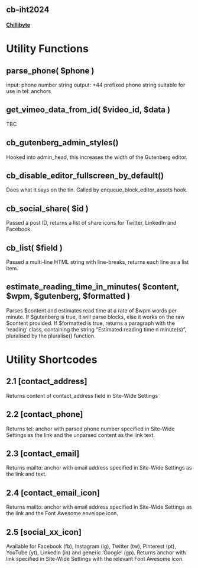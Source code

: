 ## cb-iht2024

#### [Chillibyte](https://www.chillibyte.co.uk)


# Utility Functions

##	parse_phone( $phone )
input: phone number string
output: +44 prefixed phone string suitable for use in tel: anchors
##	get_vimeo_data_from_id( $video_id, $data )
TBC
##	cb_gutenberg_admin_styles()
Hooked into admin_head, this increases the width of the Gutenberg editor.
##	cb_disable_editor_fullscreen_by_default()
Does what it says on the tin. Called by enqueue_block_editor_assets hook.
##	cb_social_share( $id )
Passed a post ID, returns a list of share icons for Twitter, LinkedIn and Facebook.
##	cb_list( $field )
Passed a multi-line HTML string with line-breaks, returns each line as a list item.
##	estimate_reading_time_in_minutes( $content, $wpm, $gutenberg, $formatted )
Parses $content and estimates read time at a rate of $wpm words per minute. If $gutenberg is true, it will parse blocks, else it works on the raw $content provided. If $formatted is true, returns a paragraph with the ‘reading’ class, containing the string “Estimated reading time n minute(s)”, pluralised by the pluralise() function.

# Utility Shortcodes

## 2.1	[contact_address]
Returns content of contact_address field in Site-Wide Settings
## 2.2	[contact_phone]
Returns tel: anchor with parsed phone number specified in Site-Wide Settings as the link and the unparsed content as the link text.
## 2.3	[contact_email]
Returns mailto: anchor with email address specified in Site-Wide Settings as the link and text.
## 2.4	[contact_email_icon]
Returns mailto: anchor with email address specified in Site-Wide Settings as the link and the Font Awesome envelope icon.
## 2.5	[social_xx_icon]
Available for Facebook (fb), Instagram (ig), Twitter (tw), Pinterest (pt), YouTube (yt), LinkedIn (in) and generic ‘Google’ (gp).
Returns anchor with link specified in Site-Wide Settings with the relevant Font Awesome icon.

